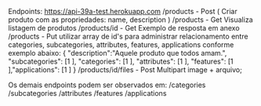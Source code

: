 Endpoints: https://api-39a-test.herokuapp.com
/products - Post ( Criar produto com as propriedades: name, description )
/products - Get Visualiza listagem de produtos
/products/id - Get Exemplo de resposta em anexo
/products - Put utilizar array de id's para administrar relacionamento entre categories, subcategories, attributes, features, applications conforme exemplo abaixo:
{
"description":"Aquele produto que todos amam.", "subcategories": [1 ], "categories": [1 ], "attributes": [1 ], "features": [1 ],"applications": [1 ]
}
/products/id/files - Post Multipart image + arquivo;

Os demais endpoints podem ser observados em:
/categories
/subcategories
/attributes
/features
/applications

